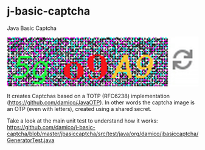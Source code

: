 # j-basic-captcha
Java Basic Captcha

![Captha Demo](doc/animated-captcha.gif)

It creates Captchas based on a TOTP (RFC6238) implementation (https://github.com/damico/JavaOTP). In other words the captcha image is an OTP (even with letters), created using a shared secret.

Take a look at the main unit test to understand how it works: https://github.com/damico/j-basic-captcha/blob/master/jbasiccaptcha/src/test/java/org/damico/jbasiccaptcha/GeneratorTest.java
